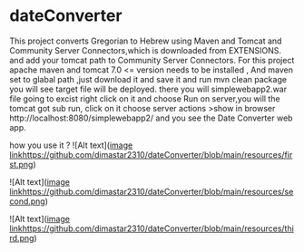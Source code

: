 # dateConverter
This project converts Gregorian to Hebrew using Maven and Tomcat and 
Community Server Connectors,which is downloaded from EXTENSIONS.
and add your tomcat path to Community Server Connectors.
For this project apache maven and tomcat 7.0 <= version needs to be installed ,
And maven set to glabal path ,just download it and save it and run mvn clean package
you will see target file will be deployed. there you will simplewebapp2.war file going to excist
right click on it and choose Run on server,you will the tomcat got sub run, click on it choose server
actions >show in browser http://localhost:8080/simplewebapp2/ and you see the Date Converter web app.

how you use it ?
![Alt text]([image link](https://github.com/dimastar2310/dateConverter/blob/main/resources/first.png)https://github.com/dimastar2310/dateConverter/blob/main/resources/first.png)

![Alt text]([image link](https://github.com/dimastar2310/dateConverter/blob/main/resources/first.png)https://github.com/dimastar2310/dateConverter/blob/main/resources/second.png)


![Alt text]([image link](https://github.com/dimastar2310/dateConverter/blob/main/resources/first.png)https://github.com/dimastar2310/dateConverter/blob/main/resources/third.png)


